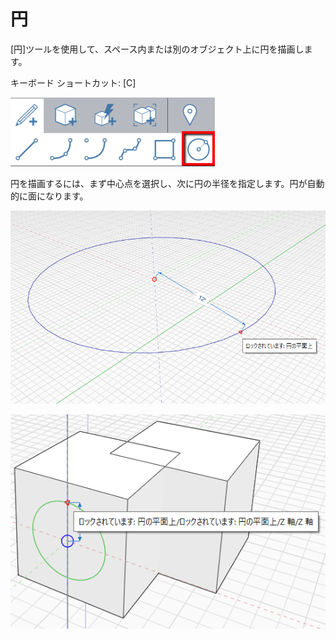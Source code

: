 # 円

[円]ツールを使用して、スペース内または別のオブジェクト上に円を描画します。

キーボード ショートカット: [C]

![](../.gitbook/assets/circle_toolbar.png)

円を描画するには、まず中心点を選択し、次に円の半径を指定します。円が自動的に面になります。

![](../.gitbook/assets/circle1.png)

![](../.gitbook/assets/circle2.png)

